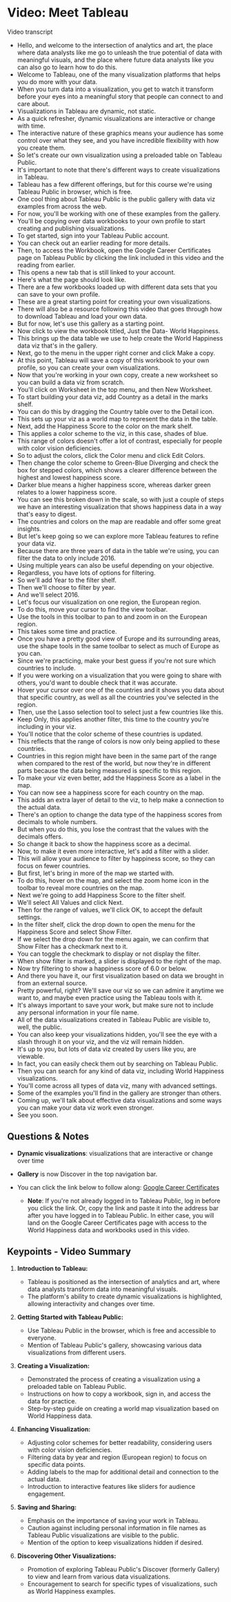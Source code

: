 # Video: Meet Tableau

Video transcript

- Hello, and welcome to the intersection of analytics and art, the place where data analysts like me go to unleash the true potential of data with meaningful visuals, and the place where future data analysts like you can also go to learn how to do this.
- Welcome to Tableau, one of the many visualization platforms that helps you do more with your data.
- When you turn data into a visualization, you get to watch it transform before your eyes into a meaningful story that people can connect to and care about.
- Visualizations in Tableau are dynamic, not static.
- As a quick refresher, dynamic visualizations are interactive or change with time.
- The interactive nature of these graphics means your audience has some control over what they see, and you have incredible flexibility with how you create them.
- So let's create our own visualization using a preloaded table on Tableau Public.
- It's important to note that there's different ways to create visualizations in Tableau.
- Tableau has a few different offerings, but for this course we're using Tableau Public in browser, which is free.
- One cool thing about Tableau Public is the public gallery with data viz examples from across the web.
- For now, you'll be working with one of these examples from the gallery.
- You'll be copying over data workbooks to your own profile to start creating and publishing visualizations.
- To get started, sign into your Tableau Public account.
- You can check out an earlier reading for more details.
- Then, to access the Workbook, open the Google Career Certificates page on Tableau Public by clicking the link included in this video and the reading from earlier.
- This opens a new tab that is still linked to your account.
- Here's what the page should look like.
- There are a few workbooks loaded up with different data sets that you can save to your own profile.
- These are a great starting point for creating your own visualizations.
- There will also be a resource following this video that goes through how to download Tableau and load your own data.
- But for now, let's use this gallery as a starting point.
- Now click to view the workbook titled, Just the Data- World Happiness.
- This brings up the data table we use to help create the World Happiness data viz that's in the gallery.
- Next, go to the menu in the upper right corner and click Make a copy.
- At this point, Tableau will save a copy of this workbook to your own profile, so you can create your own visualizations.
- Now that you're working in your own copy, create a new worksheet so you can build a data viz from scratch.
- You'll click on Worksheet in the top menu, and then New Worksheet.
- To start building your data viz, add Country as a detail in the marks shelf.
- You can do this by dragging the Country table over to the Detail icon.
- This sets up your viz as a world map to represent the data in the table.
- Next, add the Happiness Score to the color on the mark shelf.
- This applies a color scheme to the viz, in this case, shades of blue.
- This range of colors doesn't offer a lot of contrast, especially for people with color vision deficiencies.
- So to adjust the colors, click the Color menu and click Edit Colors.
- Then change the color scheme to Green-Blue Diverging and check the box for stepped colors, which shows a clearer difference between the highest and lowest happiness score.
- Darker blue means a higher happiness score, whereas darker green relates to a lower happiness score.
- You can see this broken down in the scale, so with just a couple of steps we have an interesting visualization that shows happiness data in a way that's easy to digest.
- The countries and colors on the map are readable and offer some great insights.
- But let's keep going so we can explore more Tableau features to refine your data viz.
- Because there are three years of data in the table we're using, you can filter the data to only include 2016.
- Using multiple years can also be useful depending on your objective.
- Regardless, you have lots of options for filtering.
- So we'll add Year to the filter shelf.
- Then we'll choose to filter by year.
- And we'll select 2016.
- Let's focus our visualization on one region, the European region.
- To do this, move your cursor to find the view toolbar.
- Use the tools in this toolbar to pan to and zoom in on the European region.
- This takes some time and practice.
- Once you have a pretty good view of Europe and its surrounding areas, use the shape tools in the same toolbar to select as much of Europe as you can.
- Since we're practicing, make your best guess if you're not sure which countries to include.
- If you were working on a visualization that you were going to share with others, you'd want to double check that it was accurate.
- Hover your cursor over one of the countries and it shows you data about that specific country, as well as all the countries you've selected in the region.
- Then, use the Lasso selection tool to select just a few countries like this.
- Keep Only, this applies another filter, this time to the country you're including in your viz.
- You'll notice that the color scheme of these countries is updated.
- This reflects that the range of colors is now only being applied to these countries.
- Countries in this region might have been in the same part of the range when compared to the rest of the world, but now they're in different parts because the data being measured is specific to this region.
- To make your viz even better, add the Happiness Score as a label in the map.
- You can now see a happiness score for each country on the map.
- This adds an extra layer of detail to the viz, to help make a connection to the actual data.
- There's an option to change the data type of the happiness scores from decimals to whole numbers.
- But when you do this, you lose the contrast that the values with the decimals offers.
- So change it back to show the happiness score as a decimal.
- Now, to make it even more interactive, let's add a filter with a slider.
- This will allow your audience to filter by happiness score, so they can focus on fewer countries.
- But first, let's bring in more of the map we started with.
- To do this, hover on the map, and select the zoom home icon in the toolbar to reveal more countries on the map.
- Next we're going to add Happiness Score to the filter shelf.
- We'll select All Values and click Next.
- Then for the range of values, we'll click OK, to accept the default settings.
- In the filter shelf, click the drop down to open the menu for the Happiness Score and select Show Filter.
- If we select the drop down for the menu again, we can confirm that Show Filter has a checkmark next to it.
- You can toggle the checkmark to display or not display the filter.
- When show filter is marked, a slider is displayed to the right of the map.
- Now try filtering to show a happiness score of 6.0 or below.
- And there you have it, our first visualization based on data we brought in from an external source.
- Pretty powerful, right? We'll save our viz so we can admire it anytime we want to, and maybe even practice using the Tableau tools with it.
- It's always important to save your work, but make sure not to include any personal information in your file name.
- All of the data visualizations created in Tableau Public are visible to, well, the public.
- You can also keep your visualizations hidden, you'll see the eye with a slash through it on your viz, and the viz will remain hidden.
- It's up to you, but lots of data viz created by users like you, are viewable.
- In fact, you can easily check them out by searching on Tableau Public.
- Then you can search for any kind of data viz, including World Happiness visualizations.
- You'll come across all types of data viz, many with advanced settings.
- Some of the examples you'll find in the gallery are stronger than others.
- Coming up, we'll talk about effective data visualizations and some ways you can make your data viz work even stronger.
- See you soon.

## Questions & Notes

- **Dynamic visualizations**: visualizations that are interactive or change over time
- **Gallery** is now Discover in the top navigation bar.

- You can click the link below to follow along: [Google Career Certificates](https://public.tableau.com/profile/grow.with.google#!/)
  - **Note**: If you're not already logged in to Tableau Public, log in before you click the link. Or, copy the link and paste it into the address bar after you have logged in to Tableau Public. In either case, you will land on the Google Career Certificates page with access to the World Happiness data and workbooks used in this video.

## Keypoints - Video Summary

1. **Introduction to Tableau:**
   - Tableau is positioned as the intersection of analytics and art, where data analysts transform data into meaningful visuals.
   - The platform's ability to create dynamic visualizations is highlighted, allowing interactivity and changes over time.

2. **Getting Started with Tableau Public:**
   - Use Tableau Public in the browser, which is free and accessible to everyone.
   - Mention of Tableau Public's gallery, showcasing various data visualizations from different users.

3. **Creating a Visualization:**
   - Demonstrated the process of creating a visualization using a preloaded table on Tableau Public.
   - Instructions on how to copy a workbook, sign in, and access the data for practice.
   - Step-by-step guide on creating a world map visualization based on World Happiness data.

4. **Enhancing Visualization:**
   - Adjusting color schemes for better readability, considering users with color vision deficiencies.
   - Filtering data by year and region (European region) to focus on specific data points.
   - Adding labels to the map for additional detail and connection to the actual data.
   - Introduction to interactive features like sliders for audience engagement.

5. **Saving and Sharing:**
   - Emphasis on the importance of saving your work in Tableau.
   - Caution against including personal information in file names as Tableau Public visualizations are visible to the public.
   - Mention of the option to keep visualizations hidden if desired.

6. **Discovering Other Visualizations:**
   - Promotion of exploring Tableau Public's Discover (formerly Gallery) to view and learn from various data visualizations.
   - Encouragement to search for specific types of visualizations, such as World Happiness examples.

